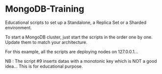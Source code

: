# MongoDB-Training
Educational scripts to set up a Standalone, a Replica Set or a Sharded environment.

To start a MongoDB cluster, just start the scripts in the order one by one.
Update them to match your architecture.

For this example, all the scripts are deploying nodes on 127.0.0.1...

NB : The script #9 inserts datas with a monotonic key which is NOT a good idea... This is for educational purpose.

